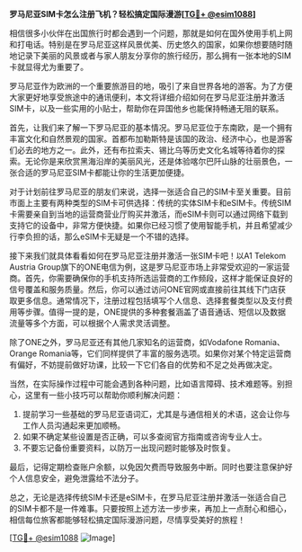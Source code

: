 **罗马尼亚SIM卡怎么注册飞机？轻松搞定国际漫游[[TG💪+ @esim1088](https://t.me/s/esim1088)]**

相信很多小伙伴在出国旅行时都会遇到一个问题，那就是如何在国外使用手机上网和打电话。特别是在罗马尼亚这样风景优美、历史悠久的国家，如果你想要随时随地记录下美丽的风景或者与家人朋友分享你的旅行经历，那么拥有一张本地的SIM卡就显得尤为重要了。

罗马尼亚作为欧洲的一个重要旅游目的地，吸引了来自世界各地的游客。为了方便大家更好地享受旅途中的通讯便利，本文将详细介绍如何在罗马尼亚注册并激活SIM卡，以及一些实用的小贴士，帮助你在异国他乡也能保持畅通无阻的联系。

首先，让我们来了解一下罗马尼亚的基本情况。罗马尼亚位于东南欧，是一个拥有丰富文化和自然景观的国家。首都布加勒斯特是该国的政治、经济中心，也是游客们必去的地方之一。此外，还有布拉索夫、锡比乌等历史文化名城等待着你的探索。无论你是来欣赏黑海沿岸的美丽风光，还是体验喀尔巴阡山脉的壮丽景色，一张合适的罗马尼亚SIM卡都能让你的生活更加便捷。

对于计划前往罗马尼亚的朋友们来说，选择一张适合自己的SIM卡至关重要。目前市面上主要有两种类型的SIM卡可供选择：传统的实体SIM卡和eSIM卡。传统SIM卡需要亲自到当地的运营商营业厅购买并激活，而eSIM卡则可以通过网络下载到支持它的设备中，非常方便快捷。如果你已经习惯了使用智能手机，并且希望减少行李负担的话，那么eSIM卡无疑是一个不错的选择。

接下来我们就具体看看如何在罗马尼亚注册并激活一张SIM卡吧！以A1 Telekom Austria Group旗下的ONE电信为例，这是罗马尼亚市场上非常受欢迎的一家运营商。首先，你需要确保你的手机支持所选运营商的工作频段，这样才能保证良好的信号覆盖和服务质量。然后，你可以通过访问ONE官网或直接前往其线下门店获取更多信息。通常情况下，注册过程包括填写个人信息、选择套餐类型以及支付费用等步骤。值得一提的是，ONE提供的多种套餐涵盖了语音通话、短信以及数据流量等多个方面，可以根据个人需求灵活调整。

除了ONE之外，罗马尼亚还有其他几家知名的运营商，如Vodafone Romania、Orange Romania等，它们同样提供了丰富的服务选项。如果你对某个特定运营商有偏好，不妨提前做好功课，比较一下它们各自的优势和不足之处再做决定。

当然，在实际操作过程中可能会遇到各种问题，比如语言障碍、技术难题等。别担心，这里有一些小技巧可以帮助你顺利解决问题：

1. 提前学习一些基础的罗马尼亚语词汇，尤其是与通信相关的术语，这会让你与工作人员沟通起来更加顺畅。
2. 如果不确定某些设置是否正确，可以多查阅官方指南或咨询专业人士。
3. 不要忘记备份重要资料，以防万一出现问题时能够及时恢复。

最后，记得定期检查账户余额，以免因欠费而导致服务中断。同时也要注意保护好个人信息安全，避免泄露给不法分子。

总之，无论是选择传统SIM卡还是eSIM卡，在罗马尼亚注册并激活一张适合自己的SIM卡都不是一件难事。只要按照上述方法一步步来，再加上一点耐心和细心，相信每位旅客都能够轻松搞定国际漫游问题，尽情享受美好的旅程！

[[TG💪+ @esim1088](https://t.me/s/esim1088) ![Image](https://i.postimg.cc/4NQfJmqS/Snipaste-2025-05-13-00-14-12.png)]